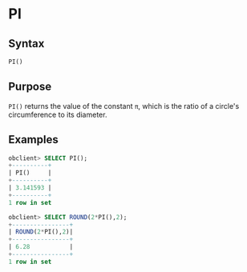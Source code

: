 # PI

## Syntax

```sql
PI()
```

## Purpose

`PI()` returns the value of the constant `π`, which is the ratio of a circle's circumference to its diameter.

## Examples

```sql
obclient> SELECT PI();
+----------+
| PI()     |
+----------+
| 3.141593 |
+----------+
1 row in set

obclient> SELECT ROUND(2*PI(),2);
+----------------+
| ROUND(2*PI(),2)|
+----------------+
| 6.28           |
+----------------+
1 row in set
```

